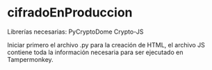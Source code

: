 # cifradoEnProduccion

Librerías necesarias:
PyCryptoDome
Crypto-JS

Iniciar primero el archivo .py para la creación de HTML, el archivo JS contiene toda la información necesaria para ser ejecutado en Tampermonkey.
